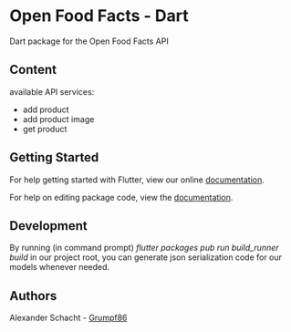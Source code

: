 # Open Food Facts - Dart

Dart package for the Open Food Facts API

## Content

available API services:
- add product
- add product image
- get product

## Getting Started

For help getting started with Flutter, view our online [documentation](https://flutter.io/).

For help on editing package code, view the [documentation](https://flutter.io/developing-packages/).

## Development

By running (in command prompt) *flutter packages pub run build_runner build* in our project root, you can generate json serialization code for our models whenever needed.

## Authors
Alexander Schacht - [Grumpf86](https://github.com/Grumpf86 )